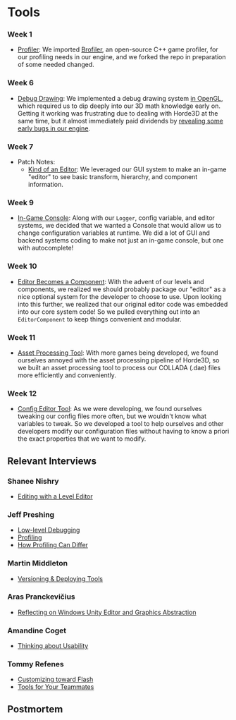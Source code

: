 # Tools

### Week 1
- [Profiler](../../blogs/week-1/#profiler): We imported [Brofiler](http://brofiler.com/), an open-source C++ game profiler, for our profiling needs in our engine, and we forked the repo in preparation of some needed changed.

### Week 6
- [Debug Drawing](../../blogs/week-6/#debug-drawing): We implemented a debug drawing system [in OpenGL](../../blogs/week-6/#foray-into-opengl), which required us to dip deeply into our 3D math knowledge early on. Getting it working was frustrating due to dealing with Horde3D at the same time, but it almost immediately paid dividends by [revealing some early bugs in our engine](../../blogs/week-6/#model-asset-pipeline).

### Week 7
- Patch Notes:
    - [Kind of an Editor](../../blogs/week-7/#editor): We leveraged our GUI system to make an in-game "editor" to see basic transform, hierarchy, and component information.

### Week 9
- [In-Game Console](../../blogs/week-9/#console): Along with our `Logger`, config variable, and editor systems, we decided that we wanted a Console that would allow us to change configuration variables at runtime. We did a lot of GUI and backend systems coding to make not just an in-game console, but one with autocomplete!

### Week 10
- [Editor Becomes a Component](../../blogs/week-10/#editor-component): With the advent of our levels and components, we realized we should probably package our "editor" as a nice optional system for the developer to choose to use. Upon looking into this further, we realized that our original editor code was embedded into our core system code! So we pulled everything out into an `EditorComponent` to keep things convenient and modular.

### Week 11
- [Asset Processing Tool](../../blogs/week-11/#asset-processing-tool): With more games being developed, we found ourselves annoyed with the asset processing pipeline of Horde3D, so we built an asset processing tool to process our COLLADA (.dae) files more efficiently and conveniently.

### Week 12
- [Config Editor Tool](../../blogs/week-12/#config-editor-tool): As we were developing, we found ourselves tweaking our config files more often, but we wouldn't know what variables to tweak. So we developed a tool to help ourselves and other developers modify our configuration files without having to know a priori the exact properties that we want to modify.

## Relevant Interviews

### Shanee Nishry
- [Editing with a Level Editor](../../interviews/ShaneeNishry-interview/#editing-with-a-level-editor)
### Jeff Preshing
- [Low-level Debugging](../../interviews/JeffPreshing-interview/#low-level-debugging)
- [Profiling](../../interviews/JeffPreshing-interview/#profiling)
- [How Profiling Can Differ](../../interviews/JeffPreshing-interview/#how-profiling-can-differ)
### Martin Middleton
- [Versioning & Deploying Tools](../../interviews/MartinMiddleton-interview/#versioning-deploying-tools)
### Aras Pranckevičius
- [Reflecting on Windows Unity Editor and Graphics Abstraction](../../interviews/ArasPranckevicius-interview/#reflecting-on-windows-unity-editor-and-graphics-abstraction)
### Amandine Coget
- [Thinking about Usability](../../interviews/AmandineCoget-interview/#thinking-about-usability)
### Tommy Refenes
- [Customizing toward Flash](../../interviews/TommyRefenes-interview/#customizing-toward-flash)
- [Tools for Your Teammates](../../interviews/TommyRefenes-interview/#tools-for-your-teammates)

## Postmortem